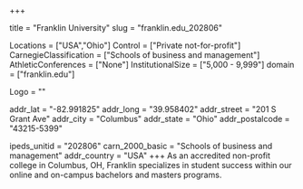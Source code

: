 
+++

title = "Franklin University"
slug = "franklin.edu_202806"

Locations = ["USA","Ohio"]
Control = ["Private not-for-profit"]
CarnegieClassification = ["Schools of business and management"]
AthleticConferences = ["None"]
InstitutionalSize = ["5,000 - 9,999"]
domain = ["franklin.edu"]

Logo = ""

addr_lat = "-82.991825"
addr_long = "39.958402"
addr_street = "201 S Grant Ave"
addr_city = "Columbus"
addr_state = "Ohio"
addr_postalcode = "43215-5399"

ipeds_unitid = "202806"
carn_2000_basic = "Schools of business and management"
addr_country = "USA"
+++
    As an accredited non-profit college in Columbus, OH, Franklin specializes in student success within our online and on-campus bachelors and masters programs.
